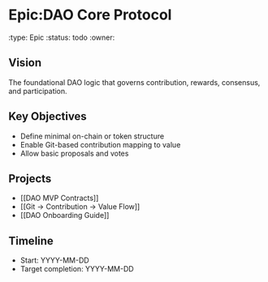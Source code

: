 # Epic:DAO Core Protocol
:type: Epic
:status: todo
:owner: 

## Vision
The foundational DAO logic that governs contribution, rewards, consensus, and participation.

## Key Objectives
- Define minimal on-chain or token structure
- Enable Git-based contribution mapping to value
- Allow basic proposals and votes

## Projects
- [[DAO MVP Contracts]]
- [[Git → Contribution → Value Flow]]
- [[DAO Onboarding Guide]]

## Timeline
- Start: YYYY-MM-DD
- Target completion: YYYY-MM-DD
